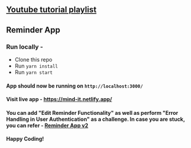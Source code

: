 
## [Youtube tutorial playlist](https://www.youtube.com/playlist?list=PLpBvfX8lxmEFjKhCUw-8PYniTz4gZgsuy)

## Reminder App

### Run locally -

- Clone this repo
- Run `yarn install`
- Run `yarn start`

#### App should now be running on `http://localhost:3000/`

#### Visit live app - https://mind-it.netlify.app/

#### You can add "Edit Reminder Functionality" as well as perform "Error Handling in User Authentication" as a challenge. In case you are stuck, you can refer - [Reminder App v2](https://github.com/sumeetgodse/reminder-app-v2)

#### Happy Coding!
